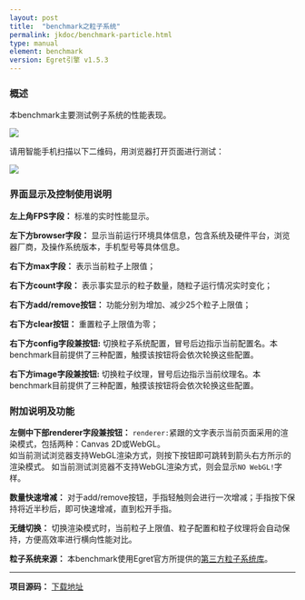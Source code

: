 ```yaml
---
layout: post
title:  "benchmark之粒子系统" 
permalink: jkdoc/benchmark-particle.html
type: manual
element: benchmark
version: Egret引擎 v1.5.3
---
```

       
### 概述

本benchmark主要测试例子系统的性能表现。   
            
![]({{site.baseurl}}/assets/img-bench/sample-particle.jpg)         
             
请用智能手机扫描以下二维码，用浏览器打开页面进行测试：
            
![]({{site.baseurl}}/assets/img-bench/QRCode-particle.png)          
          
         
### 界面显示及控制使用说明
        
**左上角FPS字段：** 标准的实时性能显示。

**左下方browser字段：** 显示当前运行环境具体信息，包含系统及硬件平台，浏览器厂商，及操作系统版本，手机型号等具体信息。

         
        
**右下方max字段：** 表示当前粒子上限值；

**右下方count字段：** 表示事实显示的粒子数量，随粒子运行情况实时变化；      
             
**右下方add/remove按钮：** 功能分别为增加、减少25个粒子上限值；    

**右下方clear按钮：** 重置粒子上限值为零；    

**右下方config字段兼按钮:** 切换粒子系统配置，冒号后边指示当前配置名。本benchmark目前提供了三种配置，触摸该按钮将会依次轮换这些配置。      

**右下方image字段兼按钮:** 切换粒子纹理，冒号后边指示当前纹理名。本benchmark目前提供了三种配置，触摸该按钮将会依次轮换这些配置。    
      
      
### 附加说明及功能
**左侧中下部renderer字段兼按钮：** `renderer:`紧跟的文字表示当前页面采用的渲染模式，包括两种：Canvas 2D或WebGL。       
如当前测试浏览器支持WebGL渲染方式，则按下按钮即可跳转到箭头右方所示的渲染模式。
如当前测试浏览器不支持WebGL渲染方式，则会显示`NO WebGL!`字样。

**数量快速增减：** 对于add/remove按钮，手指轻触则会进行一次增减；手指按下保持将近半秒后，即可快速增减，直到松开手指。

**无缝切换：**  切换渲染模式时，当前粒子上限值、粒子配置和粒子纹理将会自动保持，方便高效率进行横向性能对比。
      
**粒子系统来源：** 本benchmark使用Egret官方所提供的<a href="https://github.com/egret-labs/egret-game-library/tree/master/particle" target="_blank">第三方粒子系统库</a>。
      

-------
     
**项目源码：** <a href="{{site.baseurl}}/assets/packages/benchmark/egret-benchmark-particle.zip" target="_blank">下载地址</a> 












